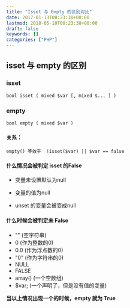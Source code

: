 ```yaml
---
title: "Isset 与 Empty 的区别对比"
date: 2017-01-13T00:23:38+08:00
lastmod: 2018-05-10T00:23:38+08:00
draft: false
keywords: []
categories: ["PHP"]
---
```


##  isset 与 empty 的区别

###   isset

```
bool isset ( mixed $var [, mixed $... ] )
```

###  empty

```
bool empty ( mixed $var )
```

<!--more-->

#### 关系：

```
empty() 等效于  !isset($var) || $var == false
```


#### 什么情况会被判定 isset 的False

- 变量未设置默认为null

- 变量的值为null

- unset 的变量会被变成null


#### 什么时候会被判定未 False

- "" (空字符串)
- 0 (作为整数的0)
- 0.0 (作为浮点数的0)
- "0" (作为字符串的0)
- NULL
- FALSE
- array() (一个空数组)
- $var; (一个声明了，但是没有值的变量)


**当以上情况出现一个的时候，empty 就为 True**

